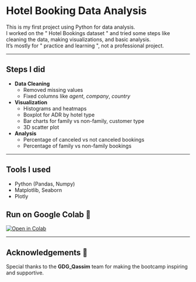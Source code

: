 # Hotel Booking Data Analysis

This is my first project using Python for data analysis.  
I worked on the " Hotel Bookings dataset " and tried some steps like cleaning the data, making visualizations, and basic analysis.  
It’s mostly for  " practice and learning ", not a professional project.

---

## Steps I did
- **Data Cleaning**
  - Removed missing values
  - Fixed columns like *agent*, *company*, *country*
- **Visualization**
  - Histograms and heatmaps
  - Boxplot for ADR by hotel type
  - Bar charts for family vs non-family, customer type
  - 3D scatter plot
- **Analysis**
  - Percentage of canceled vs not canceled bookings
  - Percentage of family vs non-family bookings

---

## Tools I used
- Python (Pandas, Numpy)
- Matplotlib, Seaborn
- Plotly


## Run on Google Colab 🚀
[![Open in Colab](https://colab.research.google.com/assets/colab-badge.svg)](https://colab.research.google.com/drive/1ulG-Igc4AeTY7fKHARQFaxjop-5bXHJG?usp=sharing)



______________________________
## Acknowledgements 🙌
Special thanks to the **GDG_Qassim** team for making the bootcamp inspiring and supportive.  
 

